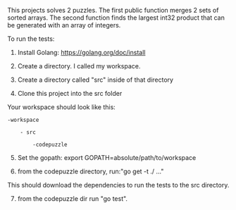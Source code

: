 This projects solves 2 puzzles.  The first public function merges 2 sets of sorted arrays.  The second function finds the largest int32 product that can be generated with an array of integers.


To run the tests:

1) Install Golang: https://golang.org/doc/install

2) Create a directory.  I called my workspace.

3) Create a directory called "src" inside of that directory

4) Clone this project into the src folder

Your workspace should look like this:

    -workspace

        - src

            -codepuzzle
    
   
5) Set the gopath: export GOPATH=absolute/path/to/workspace
 
6) from the codepuzzle directory, run:"go get -t ./ ..."

This should download the dependencies to run the tests to the src directory.

7) from the codepuzzle dir run "go test".

   
